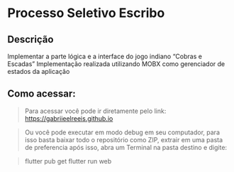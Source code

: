 # Processo Seletivo Escribo
## Descrição

Implementar a parte lógica e a interface do jogo indiano “Cobras e Escadas”
Implementação realizada utilizando MOBX como gerenciador de estados da aplicação


## Como acessar:
> Para acessar você pode ir diretamente pelo link: https://gabriieelreeis.github.io

> Ou você pode executar em modo debug em seu computador, para isso basta baixar todo o repositório como ZIP, extrair em uma pasta de preferencia após isso, abra um Terminal na pasta destino e digite:

> flutter pub get
> flutter run web
